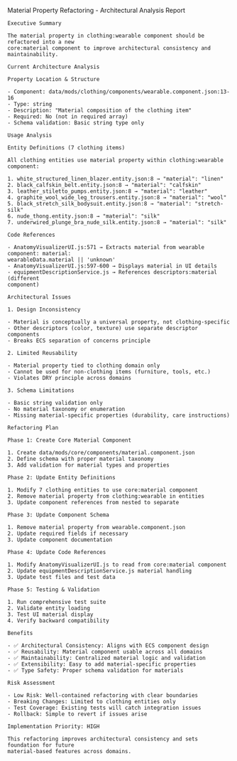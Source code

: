  Material Property Refactoring - Architectural Analysis Report

    Executive Summary

    The material property in clothing:wearable component should be refactored into a new 
    core:material component to improve architectural consistency and maintainability.

    Current Architecture Analysis

    Property Location & Structure

    - Component: data/mods/clothing/components/wearable.component.json:13-16
    - Type: string
    - Description: "Material composition of the clothing item"
    - Required: No (not in required array)
    - Schema validation: Basic string type only

    Usage Analysis

    Entity Definitions (7 clothing items)

    All clothing entities use material property within clothing:wearable component:

    1. white_structured_linen_blazer.entity.json:8 → "material": "linen"
    2. black_calfskin_belt.entity.json:8 → "material": "calfskin"
    3. leather_stiletto_pumps.entity.json:8 → "material": "leather"
    4. graphite_wool_wide_leg_trousers.entity.json:8 → "material": "wool"
    5. black_stretch_silk_bodysuit.entity.json:8 → "material": "stretch-silk"
    6. nude_thong.entity.json:8 → "material": "silk"
    7. underwired_plunge_bra_nude_silk.entity.json:8 → "material": "silk"

    Code References

    - AnatomyVisualizerUI.js:571 → Extracts material from wearable component: material: 
    wearableData.material || 'unknown'
    - AnatomyVisualizerUI.js:597-600 → Displays material in UI details
    - equipmentDescriptionService.js → References descriptors:material (different 
    component)

    Architectural Issues

    1. Design Inconsistency

    - Material is conceptually a universal property, not clothing-specific
    - Other descriptors (color, texture) use separate descriptor components
    - Breaks ECS separation of concerns principle

    2. Limited Reusability

    - Material property tied to clothing domain only
    - Cannot be used for non-clothing items (furniture, tools, etc.)
    - Violates DRY principle across domains

    3. Schema Limitations

    - Basic string validation only
    - No material taxonomy or enumeration
    - Missing material-specific properties (durability, care instructions)

    Refactoring Plan

    Phase 1: Create Core Material Component

    1. Create data/mods/core/components/material.component.json
    2. Define schema with proper material taxonomy
    3. Add validation for material types and properties

    Phase 2: Update Entity Definitions

    1. Modify 7 clothing entities to use core:material component
    2. Remove material property from clothing:wearable in entities
    3. Update component references from nested to separate

    Phase 3: Update Component Schema

    1. Remove material property from wearable.component.json
    2. Update required fields if necessary
    3. Update component documentation

    Phase 4: Update Code References

    1. Modify AnatomyVisualizerUI.js to read from core:material component
    2. Update equipmentDescriptionService.js material handling
    3. Update test files and test data

    Phase 5: Testing & Validation

    1. Run comprehensive test suite
    2. Validate entity loading
    3. Test UI material display
    4. Verify backward compatibility

    Benefits

    - ✅ Architectural Consistency: Aligns with ECS component design
    - ✅ Reusability: Material component usable across all domains  
    - ✅ Maintainability: Centralized material logic and validation
    - ✅ Extensibility: Easy to add material-specific properties
    - ✅ Type Safety: Proper schema validation for materials

    Risk Assessment

    - Low Risk: Well-contained refactoring with clear boundaries
    - Breaking Changes: Limited to clothing entities only  
    - Test Coverage: Existing tests will catch integration issues
    - Rollback: Simple to revert if issues arise

    Implementation Priority: HIGH

    This refactoring improves architectural consistency and sets foundation for future 
    material-based features across domains.